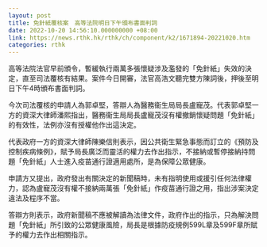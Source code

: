 ```yaml
---
layout: post
title: 免針紙覆核案　高等法院明日下午頒布書面判詞
date: 2022-10-20 14:56:10.000000000 +08:00
link: https://news.rthk.hk/rthk/ch/component/k2/1671894-20221020.htm
categories: rthk
---
```


高等法院法官早前頒令，暫緩執行兩萬多張懷疑涉及濫發的「免針紙」失效的決定，直至司法覆核有結果。案件今日開審，法官高浩文聽完雙方陳詞後，押後至明日下午4時頒布書面判詞。 

今次司法覆核的申請人為郭卓堅，答辯人為醫務衞生局局長盧寵茂。代表郭卓堅一方的資深大律師潘熙指出，醫務衞生局局長盧寵茂沒有權撤銷懷疑問題「免針紙」的有效性，法例亦沒有授權他作出這決定。

代表政府一方的資深大律師陳樂信則表示，因公共衛生緊急事態而訂立的《預防及控制疾病條例》，賦予局長廣泛而靈活的權力去作出指示，不接納或暫停接納持問題「免針紙」人士進入疫苗通行證適用處所，是為保障公眾健康。

申請方又提出，政府發出有關決定的新聞稿時，未有指明使用或援引任何法律權力，認為盧寵茂沒有權不接納兩萬張「免針紙」作疫苗通行證之用，指出涉案決定違法及程序不當。

答辯方則表示，政府新聞稿不應被解讀為法律文件，政府作出的指示，只為解決問題「免針紙」所引致的公眾健康風險，局長是根據防疫規例599L章及599F章所賦予的權力去作出相關指示。
